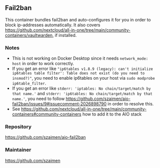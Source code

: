 ## Fail2ban
This container bundles fail2ban and auto-configures it for you in order to block ip-addresses automatically. It also covers https://github.com/nextcloud/all-in-one/tree/main/community-containers/vaultwarden, if installed.

### Notes
- This is not working on Docker Desktop since it needs `network_mode: host` in order to work correctly.
- If you get an error like `"ip6tables v1.8.9 (legacy): can't initialize ip6tables table filter': Table does not exist (do you need to insmod?)"`, you need to enable ip6tables on your host via `sudo modprobe ip6table_filter`.
- If you get an error like  `stderr: 'iptables: No chain/target/match by that name.'` and `stderr: 'ip6tables: No chain/target/match by that name.'`, you need to follow https://github.com/szaimen/aio-fail2ban/issues/9#issuecomment-2026898790 in order to resolve this.
- See https://github.com/nextcloud/all-in-one/tree/main/community-containers#community-containers how to add it to the AIO stack

### Repository
https://github.com/szaimen/aio-fail2ban

### Maintainer
https://github.com/szaimen

